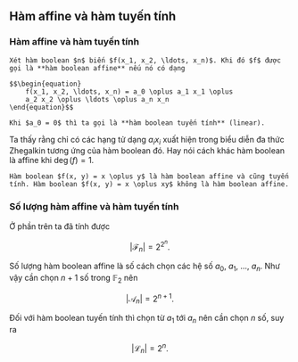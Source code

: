 ## Hàm affine và hàm tuyến tính

### Hàm affine và hàm tuyến tính

````{prf:definition} Hàm boolean affine
Xét hàm boolean $n$ biến $f(x_1, x_2, \ldots, x_n)$. Khi đó $f$ được gọi là **hàm boolean affine** nếu nó có dạng

$$\begin{equation}
    f(x_1, x_2, \ldots, x_n) = a_0 \oplus a_1 x_1 \oplus 
    a_2 x_2 \oplus \ldots \oplus a_n x_n
\end{equation}$$

Khi $a_0 = 0$ thì ta gọi là **hàm boolean tuyến tính** (linear).
````

Ta thấy rằng chỉ có các hạng tử dạng $a_i x_i$ xuất hiện trong biểu diễn đa thức Zhegalkin tương ứng của hàm boolean đó. Hay  nói cách khác hàm boolean là affine khi $\deg(f) = 1$.

````{prf:example}
Hàm boolean $f(x, y) = x \oplus y$ là hàm boolean affine và cũng tuyến tính. Hàm boolean $f(x, y) = x \oplus xy$ không là hàm boolean affine.
````

### Số lượng hàm affine và hàm tuyến tính

Ở phần trên ta đã tính được

$$\lvert \mathcal{F}_n \rvert = 2^{2^n}.$$

Số lượng hàm boolean affine là số cách chọn các hệ số $a_0$, $a_1$, ..., $a_n$. Như vậy cần chọn $n+1$ số trong $\mathbb{F}_2$ nên

$$\lvert \mathcal{A}_n \rvert = 2^{n+1}.$$

Đối với hàm boolean tuyến tính thì chọn từ $a_1$ tới $a_n$ nên cần chọn $n$ số, suy ra

$$\lvert \mathcal{L}_n \rvert = 2^n.$$